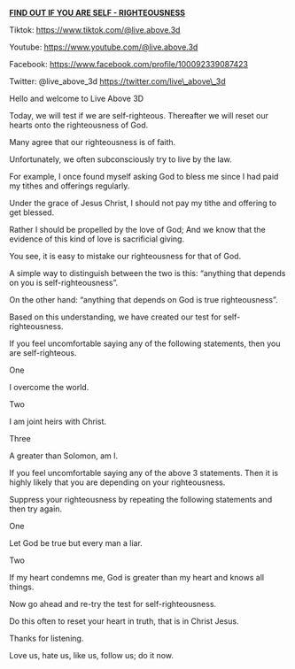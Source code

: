 **<u>FIND OUT IF YOU ARE SELF - RIGHTEOUSNESS</u>**

Tiktok:
[<u>https://www.tiktok.com/@live.above.3d</u>](https://www.tiktok.com/@live.above.3d)

Youtube:
[<u>https://www.youtube.com/@live.above.3d</u>](https://www.youtube.com/@live.above.3d)

Facebook:
[<u>https://www.facebook.com/profile/100092339087423</u>](https://www.facebook.com/profile/100092339087423)

Twitter: @live\_above\_3d
[<u>https://twitter.com/live\_above\_3d</u>](https://twitter.com/live_above_3d)

Hello and welcome to Live Above 3D

Today, we will test if we are self-righteous. Thereafter we will reset
our hearts onto the righteousness of God.

Many agree that our righteousness is of faith.

Unfortunately, we often subconsciously try to live by the law.

For example, I once found myself asking God to bless me since I had paid
my tithes and offerings regularly.

Under the grace of Jesus Christ, I should not pay my tithe and offering
to get blessed.

Rather I should be propelled by the love of God; And we know that the
evidence of this kind of love is sacrificial giving.

You see, it is easy to mistake our righteousness for that of God.

A simple way to distinguish between the two is this: “anything that
depends on you is self-righteousness”.

On the other hand: “anything that depends on God is true righteousness”.

Based on this understanding, we have created our test for
self-righteousness.

If you feel uncomfortable saying any of the following statements, then
you are self-righteous.

One

I overcome the world.

Two

I am joint heirs with Christ.

Three

A greater than Solomon, am I.

If you feel uncomfortable saying any of the above 3 statements. Then it
is highly likely that you are depending on your righteousness.

Suppress your righteousness by repeating the following statements and
then try again.

One

Let God be true but every man a liar.

Two

If my heart condemns me, God is greater than my heart and knows all
things.

Now go ahead and re-try the test for self-righteousness.

Do this often to reset your heart in truth, that is in Christ Jesus.

Thanks for listening.

Love us, hate us, like us, follow us; do it now.
